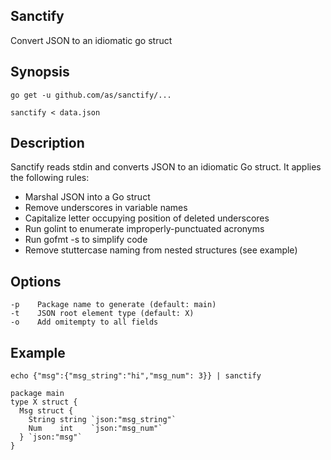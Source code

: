 ## Sanctify

Convert JSON to an idiomatic go struct
  
## Synopsis

`go get -u github.com/as/sanctify/...`

`sanctify < data.json`
  
## Description

Sanctify reads stdin and converts JSON to an idiomatic Go struct.
It applies the following rules:
	
- Marshal JSON into a Go struct
- Remove underscores in variable names
- Capitalize letter occupying position of deleted underscores
- Run golint to enumerate improperly-punctuated acronyms
- Run gofmt -s to simplify code
- Remove stuttercase naming from nested structures (see example)
	
## Options
	
	-p    Package name to generate (default: main)
	-t    JSON root element type (default: X)
	-o    Add omitempty to all fields
  
 ## Example
 
`echo {"msg":{"msg_string":"hi","msg_num": 3}} | sanctify`
   
```
package main
type X struct {
  Msg struct {
    String string `json:"msg_string"`
    Num    int    `json:"msg_num"`
  } `json:"msg"`
}
```
